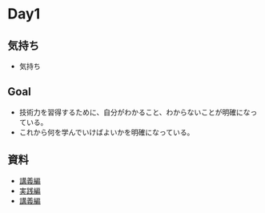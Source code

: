 # Day1
## 気持ち
- 気持ち
## Goal
- 技術力を習得するために、自分がわかること、わからないことが明確になっている。
- これから何を学んでいけばよいかを明確になっている。
## 資料
- [講義編](./lecture/)
- [実践編](./practice/)
- [講義編](./homework/)